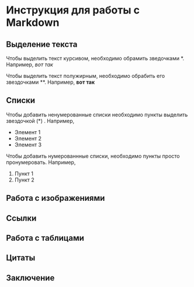 # Инструкция для работы с Markdown

## Выделение текста
Чтобы выделить текст курсивом, необходимо обрамить зведочками *. Например, *вот так*

Чтобы выделить текст полужирным, необходимо обрабить его звездочками **. Например, **вот так**

## Списки
Чтобы добавить ненумерованные списки необходимо пункты выделить звездочкой (*)
. Например,
* Элемент 1
* Элемент 2
* Элемент 3

Чтобы добавить нумерованнные списки, необходимо пункты просто пронумеровать. Например,
1. Пункт 1
2. Пункт 2

## Работа с изображениями

## Ссылки

## Работа с таблицами

## Цитаты

## Заключение